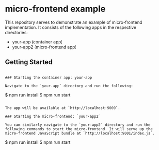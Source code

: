 # micro-frontend example

This repository serves to demonstrate an example of micro-frontend implementation. It consists of the following apps in the respective directories:

- your-app (container app)
- your-app2 (micro-frontend app)

## Getting Started
```

### Starting the container app: your-app

Navigate to the `your-app` directory and run the following:

```
$ npm run install
$ npm run start
```

The app will be available at `http://localhost:9000`.

### Starting the micro-frontend: `your-app2`

You can similarly navigate to the `your-app2` directory and run the following commands to start the micro-frontend. It will serve up the micro-frontend JavaScript bundle at `http://localhost:9001/index.js`.

```
$ npm run install
$ npm run start
```
